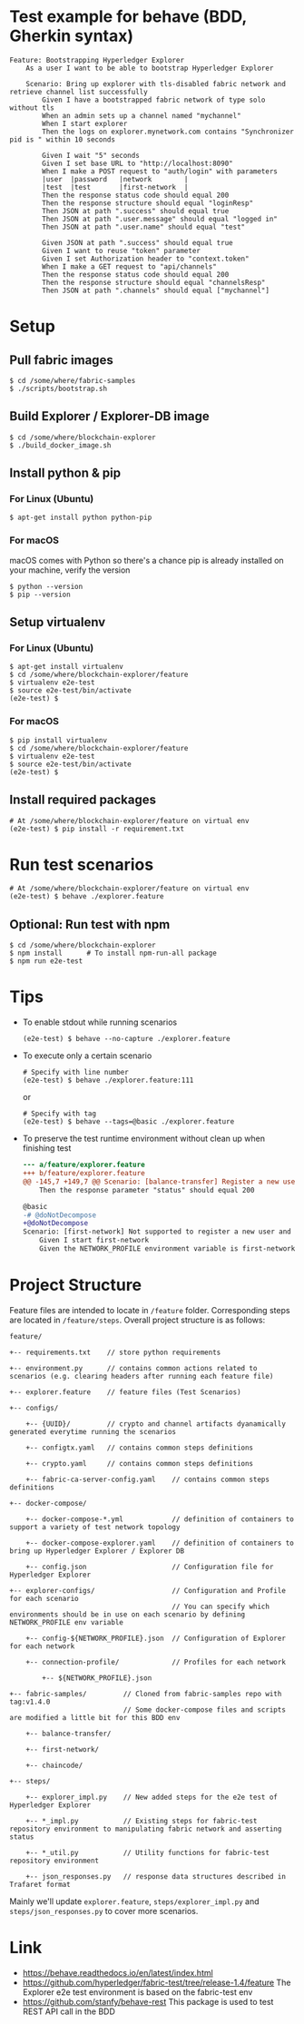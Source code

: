 # Test example for behave (BDD, Gherkin syntax)

```behave
Feature: Bootstrapping Hyperledger Explorer
    As a user I want to be able to bootstrap Hyperledger Explorer

    Scenario: Bring up explorer with tls-disabled fabric network and retrieve channel list successfully
        Given I have a bootstrapped fabric network of type solo without tls
        When an admin sets up a channel named "mychannel"
        When I start explorer
        Then the logs on explorer.mynetwork.com contains "Synchronizer pid is " within 10 seconds

        Given I wait "5" seconds
        Given I set base URL to "http://localhost:8090"
        When I make a POST request to "auth/login" with parameters
        |user  |password   |network        |
        |test  |test       |first-network  |
        Then the response status code should equal 200
        Then the response structure should equal "loginResp"
        Then JSON at path ".success" should equal true
        Then JSON at path ".user.message" should equal "logged in"
        Then JSON at path ".user.name" should equal "test"

        Given JSON at path ".success" should equal true
        Given I want to reuse "token" parameter
        Given I set Authorization header to "context.token"
        When I make a GET request to "api/channels"
        Then the response status code should equal 200
        Then the response structure should equal "channelsResp"
        Then JSON at path ".channels" should equal ["mychannel"]
```

# Setup


## Pull fabric images

```
$ cd /some/where/fabric-samples
$ ./scripts/bootstrap.sh
```

## Build Explorer / Explorer-DB image

```
$ cd /some/where/blockchain-explorer
$ ./build_docker_image.sh
```

## Install python & pip

### For Linux (Ubuntu)

```
$ apt-get install python python-pip
```

### For macOS

 macOS comes with Python so there's a chance pip is already installed on your machine, verify the version
```
$ python --version
$ pip --version
```


## Setup virtualenv

### For Linux (Ubuntu)

```
$ apt-get install virtualenv
$ cd /some/where/blockchain-explorer/feature
$ virtualenv e2e-test
$ source e2e-test/bin/activate
(e2e-test) $
```

### For macOS

```
$ pip install virtualenv
$ cd /some/where/blockchain-explorer/feature
$ virtualenv e2e-test
$ source e2e-test/bin/activate
(e2e-test) $
```

## Install required packages

```
# At /some/where/blockchain-explorer/feature on virtual env
(e2e-test) $ pip install -r requirement.txt
```

# Run test scenarios

```
# At /some/where/blockchain-explorer/feature on virtual env
(e2e-test) $ behave ./explorer.feature
```

## Optional: Run test with npm

```
$ cd /some/where/blockchain-explorer
$ npm install      # To install npm-run-all package
$ npm run e2e-test
```

# Tips

* To enable stdout while running scenarios
  ```
  (e2e-test) $ behave --no-capture ./explorer.feature
  ```

* To execute only a certain scenario
  ```
  # Specify with line number
  (e2e-test) $ behave ./explorer.feature:111
  ```
  or
  ```
  # Specify with tag
  (e2e-test) $ behave --tags=@basic ./explorer.feature
  ```

* To preserve the test runtime environment without clean up when finishing test
  ```diff
  --- a/feature/explorer.feature
  +++ b/feature/explorer.feature
  @@ -145,7 +149,7 @@ Scenario: [balance-transfer] Register a new user and enroll successfully
      Then the response parameter "status" should equal 200

  @basic
  -# @doNotDecompose
  +@doNotDecompose
  Scenario: [first-network] Not supported to register a new user and enroll
      Given I start first-network
      Given the NETWORK_PROFILE environment variable is first-network
  ```

# Project Structure

Feature files are intended to locate in `/feature` folder. Corresponding steps are located in `/feature/steps`.
Overall project structure is as follows:

```
feature/

+-- requirements.txt    // store python requirements

+-- environment.py      // contains common actions related to scenarios (e.g. clearing headers after running each feature file)

+-- explorer.feature    // feature files (Test Scenarios)

+-- configs/

    +-- {UUID}/         // crypto and channel artifacts dyanamically generated everytime running the scenarios

    +-- configtx.yaml   // contains common steps definitions

    +-- crypto.yaml     // contains common steps definitions

    +-- fabric-ca-server-config.yaml    // contains common steps definitions

+-- docker-compose/

    +-- docker-compose-*.yml            // definition of containers to support a variety of test network topology

    +-- docker-compose-explorer.yaml    // definition of containers to bring up Hyperledger Explorer / Explorer DB

    +-- config.json                     // Configuration file for Hyperledger Explorer

+-- explorer-configs/                   // Configuration and Profile for each scenario
                                        // You can specify which environments should be in use on each scenario by defining NETWORK_PROFILE env variable

    +-- config-${NETWORK_PROFILE}.json  // Configuration of Explorer for each network

    +-- connection-profile/             // Profiles for each network

        +-- ${NETWORK_PROFILE}.json

+-- fabric-samples/         // Cloned from fabric-samples repo with tag:v1.4.0
                            // Some docker-compose files and scripts are modified a little bit for this BDD env

    +-- balance-transfer/   

    +-- first-network/

    +-- chaincode/

+-- steps/

    +-- explorer_impl.py    // New added steps for the e2e test of Hyperledger Explorer

    +-- *_impl.py           // Existing steps for fabric-test repository environment to manipulating fabric network and asserting status

    +-- *_util.py           // Utility functions for fabric-test repository environment

    +-- json_responses.py   // response data structures described in Trafaret format

```

Mainly we'll update `explorer.feature`, `steps/explorer_impl.py` and `steps/json_responses.py` to cover more scenarios.

# Link

* https://behave.readthedocs.io/en/latest/index.html
* https://github.com/hyperledger/fabric-test/tree/release-1.4/feature
  The Explorer e2e test environment is based on the fabric-test env
* https://github.com/stanfy/behave-rest
  This package is used to test REST API call in the BDD